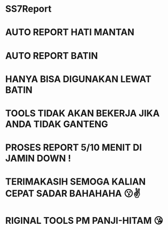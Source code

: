 # SS7Report
# AUTO REPORT HATI MANTAN
# AUTO REPORT BATIN
# HANYA BISA DIGUNAKAN LEWAT BATIN
# TOOLS TIDAK AKAN BEKERJA JIKA ANDA TIDAK GANTENG
# PROSES REPORT 5/10 MENIT DI JAMIN DOWN !
# TERIMAKASIH SEMOGA KALIAN CEPAT SADAR BAHAHAHA 😗✌️
# RIGINAL TOOLS PM PANJI-HITAM 😘
